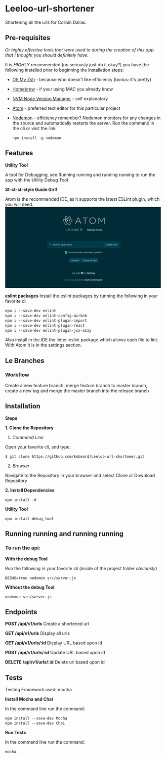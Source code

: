 # Leeloo-url-shortener

  Shortening all the urls for Corbin Dallas.

## Pre-requisites

_Or highly effective tools that were used to during the creation of this app that I thought you should definitely have._

It is _HIGHLY_ recommended (no seriously just do it okay?) you have the following installed prior to beginning the Installation steps:

* [Oh My Zsh](https://github.com/robbyrussell/oh-my-zsh/wiki/Installing-ZSH) - because who doesn't like efficiency (bonus: it's pretty)
* [Homebrew](https://brew.sh/) - if your using MAC you already know
* [NVM Node Version Manager](https://github.com/creationix/nvm/blob/master/README.md) - self explanatory
* [Atom](https://flight-manual.atom.io/getting-started/sections/installing-atom/) - preferred text editor for this particular project
* [Nodemon](https://nodemon.io/) - efficiency remember? Nodemon monitors for any changes in the source and automatically restarts the server. Run the command in the cli or visit the link

      npm install -g nodemon

## Features

__Utility Tool__

A tool for Debugging, see Running running and running running to run the app with the Utility Debug Tool

__St-st-st-style Guide Girl!__


Atom is the recommended IDE, as it supports the latest ESLint plugin, which you will need.  
<img src="views/images/atom.png" alt="atom"> <br/>

__eslint packages__
Install the eslint packages by running the following in your favorite cli

    npm i --save-dev eslint
    npm i --save-dev eslint-config-airbnb
    npm i --save-dev eslint-plugin-import
    npm i --save-dev eslint-plugin-react
    npm i --save-dev eslint-plugin-jsx-a11y


Also install in the IDE the linter-eslint package which allows each file to lint. With Atom it is in the settings section.


## Le Branches

### Workflow

Create a new feature branch, merge feature branch to master branch, create a new tag and merge the master branch into the release branch


## Installation
__Steps__

__1. Clone the Repository__

   1. _Command Line_

Open your favorite cli, and type:

    $ git clone https://github.com/kmbeard/Leeloo-url-shortener.git

   2. _Browser_

Navigate to the Repository in your browser and select Clone or Download Repository


__2. Install Dependencies__

    npm install -d


__Utility Tool__

    npm install debug_tool


## Running running and running running
### To run the api:

__With the debug Tool__

Run the following in your favorite cli (inside of the project folder _obviously_)

    DEBUG=true nodemon src/server.js

__Without the debug Tool__

    nodemon src/server.js


## Endpoints

__POST /api/v1/urls__
Create a shortened url

__GET /api/v1/urls__
Display all urls

__GET /api/v1/urls/:id__
Display URL based upon id

__POST /api/v1/urls/:id__
Update URL based upon id

__DELETE  /api/v1/urls/:id__
Delete url based upon id


## Tests
Testing Framework used: mocha

__Install Mocha and Chai__

In the command line run the command:

    npm install --save-dev Mocha
    npm install --save-dev Chai

__Run Tests__

In the command line run the command:

    mocha
